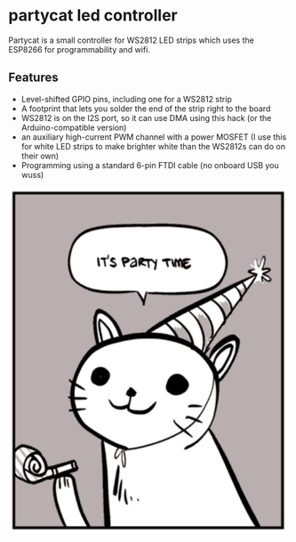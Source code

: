 partycat led controller
=======================

Partycat is a small controller for WS2812 LED strips which uses the ESP8266
for programmability and wifi.

Features
--------

- Level-shifted GPIO pins, including one for a WS2812 strip
- A footprint that lets you solder the end of the strip right to the board
- WS2812 is on the I2S port, so it can use DMA using this hack (or the Arduino-compatible version)
- an auxiliary high-current PWM channel with a power MOSFET (I use this for white LED strips to make brighter white than the WS2812s can do on their own)
- Programming using a standard 6-pin FTDI cable (no onboard USB you wuss)


![It's Party Time](/itspartytime.png?raw=true "It's Party Time")

